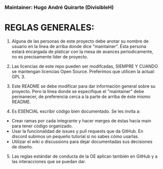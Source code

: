 ### Maintainer: Hugo André Quirarte (DivisibleH)

# REGLAS GENERALES:
1. Alguna de las personas de este proyecto debe anotar su nombre de usuario en la línea de arriba donde dice "maintainer". Ésta persona estará encargada de platicar con la mesa de avances periodicamente, no es precisamente líder de proyecto.

2. Las licencias de este repo pueden ser modifcadas, SIEMPRE Y CUANDO se mantengan licencias Open Source. Preferimos que utilicen la actual: GPL 3.

3. Este README se debe modificar para dar información general sobre su proyecto. Pero la línea donde se especifique el "maintainer" debe permanecer, de preferencia cerca a la parte de arriba de éste mismo README.

4. Es ESENCIAL escribir código bien documentado. Se les invita a:
  - Crear ramas por cada integrante y hacer merges de éstas hacia main para tener código organizado.
  - Usar la funcionalidad de issues y pull requests que da GitHub. En discord subimos un pequeño tutorial si no sabes cómo usarlas.
  - Utilizar el wiki o discussions para dejar documentadas sus decisiones de diseño.

5. Las reglas estándar de conducta de la OE aplican también en GitHub y a las interacciones que se puedan dar.

